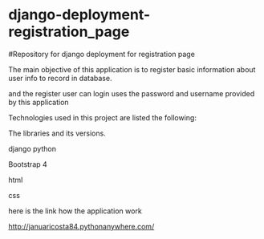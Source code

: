 # django-deployment-registration_page
#Repository for django deployment for registration page


The main objective of this application is to register basic information about user info to record in database.

and the register user can login uses the password and username provided by this application


Technologies used in this project are listed the following:

The libraries and its versions. 

django python

Bootstrap 4

html 

css

here is the link how the application work

http://januaricosta84.pythonanywhere.com/

